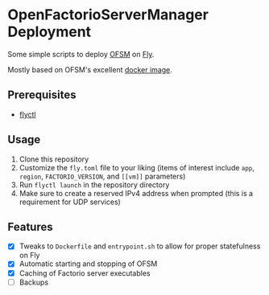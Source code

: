 # OpenFactorioServerManager Deployment

Some simple scripts to deploy [OFSM](https://github.com/OpenFactorioServerManager/factorio-server-manager) on [Fly](https://fly.io/).

Mostly based on OFSM's excellent [docker image](https://github.com/OpenFactorioServerManager/factorio-server-manager/tree/develop/docker).

## Prerequisites

- [flyctl](https://fly.io/docs/flyctl/install/)

## Usage

1. Clone this repository
2. Customize the `fly.toml` file to your liking
   (items of interest include `app`, `region`, `FACTORIO_VERSION`, and `[[vm]]` parameters)
3. Run `flyctl launch` in the repository directory
4. Make sure to create a reserved IPv4 address when prompted (this is a requirement for UDP services)

## Features

- [x] Tweaks to `Dockerfile` and `entrypoint.sh` to allow for proper statefulness on Fly
- [x] Automatic starting and stopping of OFSM
- [x] Caching of Factorio server executables
- [ ] Backups
